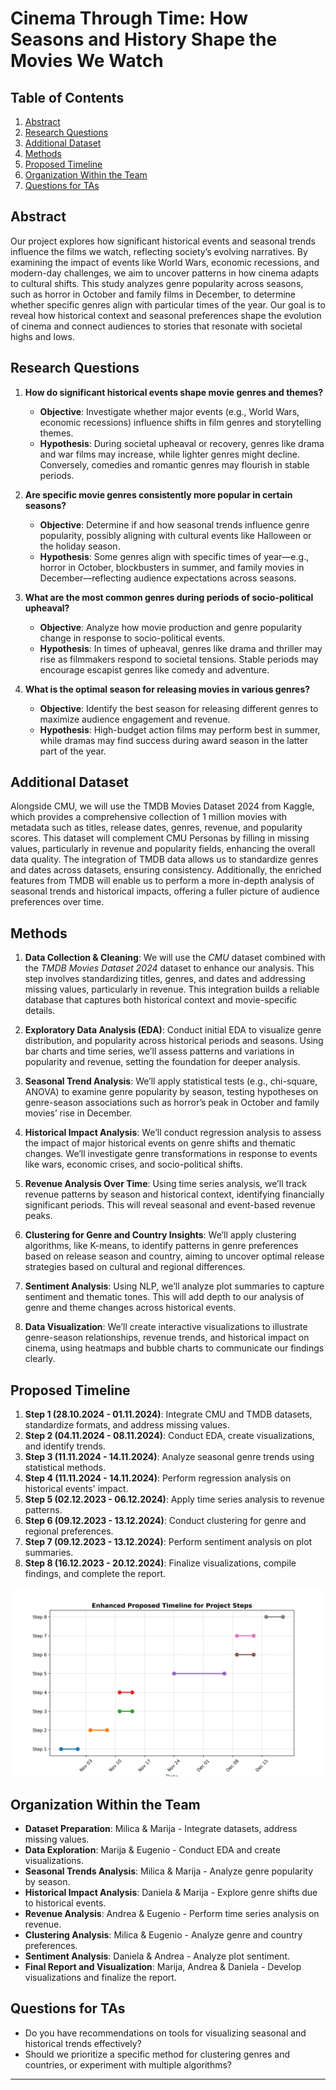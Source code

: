 # **Cinema Through Time: How Seasons and History Shape the Movies We Watch**

## **Table of Contents**
1. [Abstract](#abstract)  
2. [Research Questions](#research-questions)  
3. [Additional Dataset](#Additional-Datasets)  
4. [Methods](#methods)  
5. [Proposed Timeline](#proposed-timeline)  
6. [Organization Within the Team](#organization-within-the-team)  
7. [Questions for TAs](#questions-for-tas) 

## **Abstract**
Our project explores how significant historical events and seasonal trends influence the films we watch, reflecting society’s evolving narratives. By examining the impact of events like World Wars, economic recessions, and modern-day challenges, we aim to uncover patterns in how cinema adapts to cultural shifts. This study analyzes genre popularity across seasons, such as horror in October and family films in December, to determine whether specific genres align with particular times of the year. Our goal is to reveal how historical context and seasonal preferences shape the evolution of cinema and connect audiences to stories that resonate with societal highs and lows.

## **Research Questions**

1. **How do significant historical events shape movie genres and themes?**
   - **Objective**: Investigate whether major events (e.g., World Wars, economic recessions) influence shifts in film genres and storytelling themes.
   - **Hypothesis**: During societal upheaval or recovery, genres like drama and war films may increase, while lighter genres might decline. Conversely, comedies and romantic genres may flourish in stable periods.

2. **Are specific movie genres consistently more popular in certain seasons?**
   - **Objective**: Determine if and how seasonal trends influence genre popularity, possibly aligning with cultural events like Halloween or the holiday season.
   - **Hypothesis**: Some genres align with specific times of year—e.g., horror in October, blockbusters in summer, and family movies in December—reflecting audience expectations across seasons.

4. **What are the most common genres during periods of socio-political upheaval?**
   - **Objective**: Analyze how movie production and genre popularity change in response to socio-political events.
   - **Hypothesis**: In times of upheaval, genres like drama and thriller may rise as filmmakers respond to societal tensions. Stable periods may encourage escapist genres like comedy and adventure.

5. **What is the optimal season for releasing movies in various genres?**
   - **Objective**: Identify the best season for releasing different genres to maximize audience engagement and revenue.
   - **Hypothesis**: High-budget action films may perform best in summer, while dramas may find success during award season in the latter part of the year.

## **Additional Dataset**

Alongside CMU, we will use the TMDB Movies Dataset 2024 from Kaggle, which provides a comprehensive collection of 1 million movies with metadata such as titles, release dates, genres, revenue, and popularity scores. This dataset will complement CMU Personas by filling in missing values, particularly in revenue and popularity fields, enhancing the overall data quality. The integration of TMDB data allows us to standardize genres and dates across datasets, ensuring consistency. Additionally, the enriched features from TMDB will enable us to perform a more in-depth analysis of seasonal trends and historical impacts, offering a fuller picture of audience preferences over time.

## **Methods**

1. **Data Collection & Cleaning**: We will use the *CMU* dataset combined with the *TMDB Movies Dataset 2024* dataset to enhance our analysis. This step involves standardizing titles, genres, and dates and addressing missing values, particularly in revenue. This integration builds a reliable database that captures both historical context and movie-specific details.

2. **Exploratory Data Analysis (EDA)**: Conduct initial EDA to visualize genre distribution, and popularity across historical periods and seasons. Using bar charts and time series, we’ll assess patterns and variations in popularity and revenue, setting the foundation for deeper analysis.

3. **Seasonal Trend Analysis**: We’ll apply statistical tests (e.g., chi-square, ANOVA) to examine genre popularity by season, testing hypotheses on genre-season associations such as horror’s peak in October and family movies’ rise in December.

4. **Historical Impact Analysis**: We’ll conduct regression analysis to assess the impact of major historical events on genre shifts and thematic changes. We’ll investigate genre transformations in response to events like wars, economic crises, and socio-political shifts.

5. **Revenue Analysis Over Time**: Using time series analysis, we’ll track revenue patterns by season and historical context, identifying financially significant periods. This will reveal seasonal and event-based revenue peaks.

6. **Clustering for Genre and Country Insights**: We’ll apply clustering algorithms, like K-means, to identify patterns in genre preferences based on release season and country, aiming to uncover optimal release strategies based on cultural and regional differences.

7. **Sentiment Analysis**: Using NLP, we’ll analyze plot summaries to capture sentiment and thematic tones. This will add depth to our analysis of genre and theme changes across historical events.

8. **Data Visualization**: We’ll create interactive visualizations to illustrate genre-season relationships, revenue trends, and historical impact on cinema, using heatmaps and bubble charts to communicate our findings clearly.


## **Proposed Timeline**

1. **Step 1 (28.10.2024 - 01.11.2024)**: Integrate CMU and TMDB datasets, standardize formats, and address missing values.
2. **Step 2 (04.11.2024 - 08.11.2024)**: Conduct EDA, create visualizations, and identify trends.
3. **Step 3 (11.11.2024 - 14.11.2024)**: Analyze seasonal genre trends using statistical methods.
4. **Step 4 (11.11.2024 - 14.11.2024)**: Perform regression analysis on historical events' impact.
5. **Step 5 (02.12.2023 - 06.12.2024)**: Apply time series analysis to revenue patterns.
6. **Step 6 (09.12.2023 - 13.12.2024)**: Conduct clustering for genre and regional preferences.
7. **Step 7 (09.12.2023 - 13.12.2024)**: Perform sentiment analysis on plot summaries.
8. **Step 8 (16.12.2023 - 20.12.2024)**: Finalize visualizations, compile findings, and complete the report.

![Proposed Timeline](timeline_chart.png)

## **Organization Within the Team**

- **Dataset Preparation**: Milica & Marija - Integrate datasets, address missing values.
- **Data Exploration**: Marija & Eugenio - Conduct EDA and create visualizations.
- **Seasonal Trends Analysis**: Milica & Marija - Analyze genre popularity by season.
- **Historical Impact Analysis**: Daniela & Marija - Explore genre shifts due to historical events.
- **Revenue Analysis**: Andrea & Eugenio - Perform time series analysis on revenue.
- **Clustering Analysis**: Milica & Eugenio - Analyze genre and country preferences.
- **Sentiment Analysis**: Daniela & Andrea - Analyze plot sentiment.
- **Final Report and Visualization**: Marija, Andrea & Daniela - Develop visualizations and finalize the report.

## **Questions for TAs**  
- Do you have recommendations on tools for visualizing seasonal and historical trends effectively?  
- Should we prioritize a specific method for clustering genres and countries, or experiment with multiple algorithms? 

---

